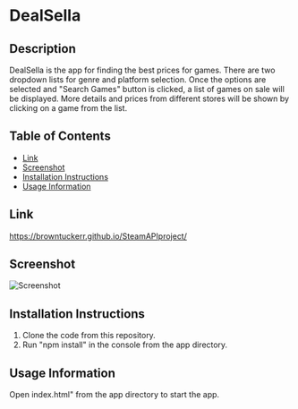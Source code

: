 # DealSella

## Description

DealSella is the app for finding the best prices for games. There are two dropdown lists for genre and platform selection. Once the options are selected and "Search Games" button is clicked, a list of games on sale will be displayed. More details and prices from different stores will be shown by clicking on a game from the list. 


## Table of Contents

* [Link](#link)
* [Screenshot](#screenshot)
* [Installation Instructions](#installation-instructions)
* [Usage Information](#usage-information)

## Link
https://browntuckerr.github.io/SteamAPIproject/

## Screenshot
![Screenshot](./misc/screenshot.jpg?raw=true)

## Installation Instructions

1) Clone the code from this repository.
2) Run "npm install" in the console from the app directory.

## Usage Information

Open index.html" from the app directory to start the app.